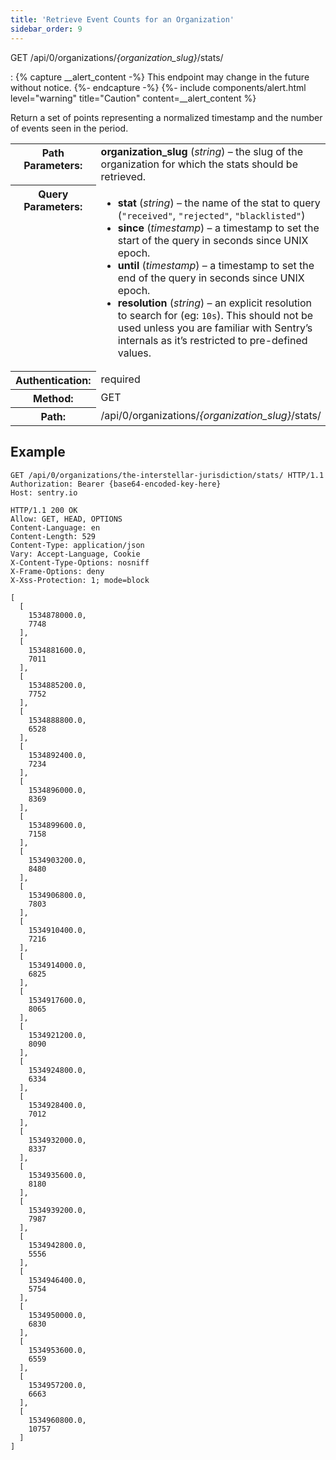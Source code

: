 ```yaml
---
title: 'Retrieve Event Counts for an Organization'
sidebar_order: 9
---
```


GET /api/0/organizations/_{organization_slug}_/stats/

: {% capture __alert_content -%}
  This endpoint may change in the future without notice.
  {%- endcapture -%}
  {%- include components/alert.html
    level="warning"
    title="Caution"
    content=__alert_content
  %}

  Return a set of points representing a normalized timestamp and the number of events seen in the period.

  <table class="table"><tbody valign="top"><tr><th>Path Parameters:</th><td><strong>organization_slug</strong> (<em>string</em>) – the slug of the organization for which the stats should be retrieved.</td></tr><tr><th>Query Parameters:</th><td><ul><li><strong>stat</strong> (<em>string</em>) – the name of the stat to query (<code class="docutils literal">"received"</code>, <code class="docutils literal">"rejected"</code>, <code class="docutils literal">"blacklisted"</code>)</li><li><strong>since</strong> (<em>timestamp</em>) – a timestamp to set the start of the query in seconds since UNIX epoch.</li><li><strong>until</strong> (<em>timestamp</em>) – a timestamp to set the end of the query in seconds since UNIX epoch.</li><li><strong>resolution</strong> (<em>string</em>) – an explicit resolution to search for (eg: <code class="docutils literal">10s</code>). This should not be used unless you are familiar with Sentry’s internals as it’s restricted to pre-defined values.</li></ul></td></tr><tr><th>Authentication:</th><td>required</td></tr><tr><th>Method:</th><td>GET</td></tr><tr><th>Path:</th><td>/api/0/organizations/<em>{organization_slug}</em>/stats/</td></tr></tbody></table>

## Example

```http
GET /api/0/organizations/the-interstellar-jurisdiction/stats/ HTTP/1.1
Authorization: Bearer {base64-encoded-key-here}
Host: sentry.io
```

```http
HTTP/1.1 200 OK
Allow: GET, HEAD, OPTIONS
Content-Language: en
Content-Length: 529
Content-Type: application/json
Vary: Accept-Language, Cookie
X-Content-Type-Options: nosniff
X-Frame-Options: deny
X-Xss-Protection: 1; mode=block

[
  [
    1534878000.0,
    7748
  ],
  [
    1534881600.0,
    7011
  ],
  [
    1534885200.0,
    7752
  ],
  [
    1534888800.0,
    6528
  ],
  [
    1534892400.0,
    7234
  ],
  [
    1534896000.0,
    8369
  ],
  [
    1534899600.0,
    7158
  ],
  [
    1534903200.0,
    8480
  ],
  [
    1534906800.0,
    7803
  ],
  [
    1534910400.0,
    7216
  ],
  [
    1534914000.0,
    6825
  ],
  [
    1534917600.0,
    8065
  ],
  [
    1534921200.0,
    8090
  ],
  [
    1534924800.0,
    6334
  ],
  [
    1534928400.0,
    7012
  ],
  [
    1534932000.0,
    8337
  ],
  [
    1534935600.0,
    8180
  ],
  [
    1534939200.0,
    7987
  ],
  [
    1534942800.0,
    5556
  ],
  [
    1534946400.0,
    5754
  ],
  [
    1534950000.0,
    6830
  ],
  [
    1534953600.0,
    6559
  ],
  [
    1534957200.0,
    6663
  ],
  [
    1534960800.0,
    10757
  ]
]
```
